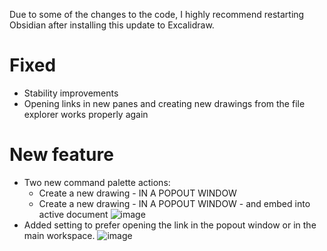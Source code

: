 Due to some of the changes to the code, I highly recommend restarting Obsidian after installing this update to Excalidraw.

# Fixed
- Stability improvements
- Opening links in new panes and creating new drawings from the file explorer works properly again

# New feature
- Two new command palette actions:
  - Create a new drawing - IN A POPOUT WINDOW
  - Create a new drawing - IN A POPOUT WINDOW - and embed into active document
![image](https://user-images.githubusercontent.com/14358394/175137800-88789f5d-f8e8-4371-a356-84f443aa6a50.png)
- Added setting to prefer opening the link in the popout window or in the main workspace.
![image](https://user-images.githubusercontent.com/14358394/175076326-1c8eee53-e512-4025-aedb-07881a732c69.png)
